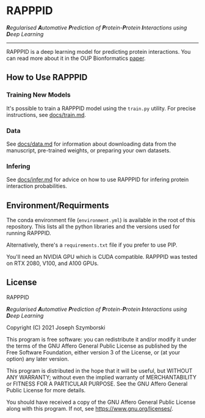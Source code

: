 # RAPPPID

***R**egularised **A**utomative **P**rediction of **P**rotein-**P**rotein **I**nteractions using **D**eep Learning*

---

RAPPPID is a deep learning model for predicting protein interactions. You can 
read more about it in the OUP Bionformatics [paper](https://doi.org/10.1093/bioinformatics/btac429).

## How to Use RAPPPID

### Training New Models
It's possible to train a RAPPPID model using the `train.py` utility. For precise instructions, see [docs/train.md](docs/train.md).

### Data
See [docs/data.md](docs/data.md) for information about downloading data from the manuscript, pre-trained weights, or preparing your own datasets.

### Infering
See [docs/infer.md](docs/infer.md) for advice on how to use RAPPPID for infering protein interaction probabilities.

## Environment/Requirments

The conda environment file (`environment.yml`) is available in the root of this
repository. This lists all the python libraries and the versions used for 
running RAPPPID.

Alternatively, there's a `requirements.txt` file if you prefer to use PIP.

You'll need an NVIDIA GPU which is CUDA compatible. RAPPPID was tested on RTX 2080, V100, and A100 GPUs.


## License

RAPPPID

***R**egularised **A**utomative **P**rediction of **P**rotein-**P**rotein **I**nteractions using **D**eep Learning*

Copyright (C) 2021  Joseph Szymborski

This program is free software: you can redistribute it and/or modify
it under the terms of the GNU Affero General Public License as published by
the Free Software Foundation, either version 3 of the License, or
(at your option) any later version.

This program is distributed in the hope that it will be useful,
but WITHOUT ANY WARRANTY; without even the implied warranty of
MERCHANTABILITY or FITNESS FOR A PARTICULAR PURPOSE.  See the
GNU Affero General Public License for more details.

You should have received a copy of the GNU Affero General Public License
along with this program.  If not, see <https://www.gnu.org/licenses/>.
